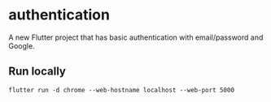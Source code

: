 # authentication

A new Flutter project that has basic authentication with email/password and Google.

## Run locally

```
flutter run -d chrome --web-hostname localhost --web-port 5000
```
